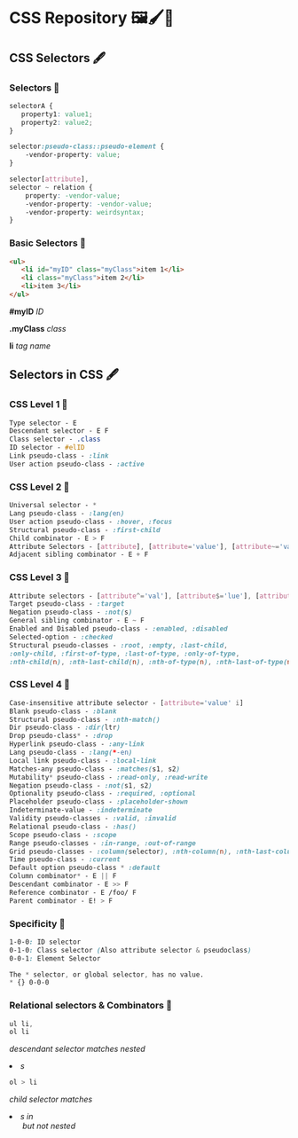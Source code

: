 # CSS Repository 🖼️🖌️📸

## CSS Selectors 🖋️

### Selectors 🔵

```css
selectorA {
   property1: value1;
   property2: value2;
}

selector:pseudo-class::pseudo-element {
    -vendor-property: value;
}

selector[attribute],
selector ~ relation {
    property: -vendor-value;
    -vendor-property: -vendor-value;
    -vendor-property: weirdsyntax;
}
```
### Basic Selectors 🔵

```html
<ul>
   <li id="myID" class="myClass">item 1</li>
   <li class="myClass">item 2</li>
   <li>item 3</li>
</ul>
```
**#myID** *ID*

**.myClass** *class*

**li** *tag name*

## Selectors in CSS 🖋️

### CSS Level 1 🔵
```css
Type selector - E
Descendant selector - E F
Class selector - .class
ID selector - #elID
Link pseudo-class - :link
User action pseudo-class - :active
```
### CSS Level 2 🔵
```css
Universal selector - *
Lang pseudo-class - :lang(en)
User action pseudo-class - :hover, :focus
Structural pseudo-class - :first-child
Child combinator - E > F
Attribute Selectors - [attribute], [attribute='value'], [attribute~='value'], [attribute|='en']
Adjacent sibling combinator - E + F
```
### CSS Level 3 🔵
```css
Attribute selectors - [attribute^='val'], [attribute$='lue'], [attribute*='alu']
Target pseudo-class - :target
Negation pseudo-class - :not(s)
General sibling combinator - E ~ F
Enabled and Disabled pseudo-class - :enabled, :disabled
Selected-option - :checked
Structural pseudo-classes - :root, :empty, :last-child, 
:only-child, :first-of-type, :last-of-type, :only-of-type, 
:nth-child(n), :nth-last-child(n), :nth-of-type(n), :nth-last-of-type(n)
```
### CSS Level 4 🔵
```css
Case-insensitive attribute selector - [attribute='value' i]
Blank pseudo-class - :blank
Structural pseudo-class - :nth-match()
Dir pseudo-class - :dir(ltr)
Drop pseudo-class* - :drop
Hyperlink pseudo-class - :any-link
Lang pseudo-class - :lang(*-en)
Local link pseudo-class - :local-link
Matches-any pseudo-class - :matches(s1, s2)
Mutability* pseudo-class - :read-only, :read-write
Negation pseudo-class - :not(s1, s2)
Optionality pseudo-class - :required, :optional
Placeholder pseudo-class - :placeholder-shown
Indeterminate-value - :indeterminate
Validity pseudo-classes - :valid, :invalid
Relational pseudo-class - :has()
Scope pseudo-class - :scope
Range pseudo-classes - :in-range, :out-of-range
Grid pseudo-classes - :column(selector), :nth-column(n), :nth-last-column(n)
Time pseudo-class - :current
Default option pseudo-class * :default
Column combinator* - E || F
Descendant combinator - E >> F
Reference combinator - E /foo/ F
Parent combinator - E! > F
```
### Specificity 🔵
```css
1-0-0: ID selector
0-1-0: Class selector (Also attribute selector & pseudoclass)
0-0-1: Element Selector

The * selector, or global selector, has no value.
* {} 0-0-0
```
### Relational selectors & Combinators 🔵
```css
ul li,
ol li
```
*descendant selector 
matches nested <li>s*
```css
ol > li
```
*child selector 
matches <li>s in <ol> but not 
nested <ul>*
